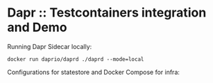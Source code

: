 # Dapr :: Testcontainers integration and Demo


Running Dapr Sidecar locally: 

```
docker run daprio/daprd ./daprd --mode=local
```


Configurations for statestore and Docker Compose for infra: 

